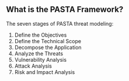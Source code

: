 ## What is the PASTA Framework?
The seven stages of PASTA threat modeling:
1. Define the Objectives
2. Define the Technical Scope
3. Decompose the Application
4. Analyze the Threats
5. Vulnerability Analysis
6. Attack Analysis
7. Risk and Impact Analysis

